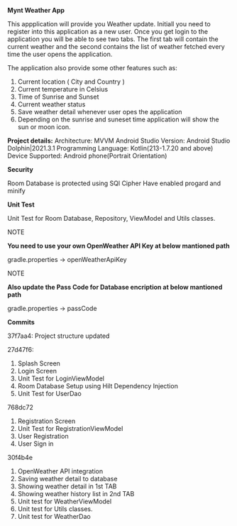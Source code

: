 **Mynt Weather App**

This appplication will provide you Weather update. Initiall you need to register into this application as a new user. Once you get login to the application you will be able to see two tabs. The first tab will contain the current weather and the second contains the list of weather fetched every time the user opens the application.

The application also provide some other features such as:
1. Current location ( City and Country )
2. Current temperature in Celsius
3. Time of Sunrise and Sunset
4. Current weather status
5. Save weather detail whenever user opes the application
6. Depending on the sunrise and suneset time application will show the sun or moon icon.

**Project details:**
Architecture: MVVM
Android Studio Version: Android Studio Dolphin|2021.3.1
Programming Language: Kotlin(213-1.7.20 and above)
Device Supported: Android phone(Portrait Orientation)

**Security**

Room Database is protected using SQl Cipher
Have enabled progard and minify

**Unit Test**

Unit Test for Room Database, Repository, ViewModel and Utils classes.

NOTE

**You need to use your own OpenWeather API Key at below mantioned path**

gradle.properties -> openWeatherApiKey

NOTE

**Also update the Pass Code for Database encription at below mantioned path**

gradle.properties -> passCode


**Commits**

37f7aa4: 
Project structure updated

27d47f6: 
1. Splash Screen
2. Login Screen
3. Unit Test for LoginViewModel
4. Room Database Setup using Hilt Dependency Injection
5. Unit Test for UserDao

768dc72

1. Registration Screen
2. Unit Test for RegistrationViewModel
3. User Registration
4. User Sign in

30f4b4e

1. OpenWeather API integration
2. Saving weather detail to database
3. Showing weather detail in 1st TAB
4. Showing weather history list in 2nd TAB
5. Unit test for WeatherViewModel
6. Unit test for Utils classes.
7. Unit test for WeatherDao


